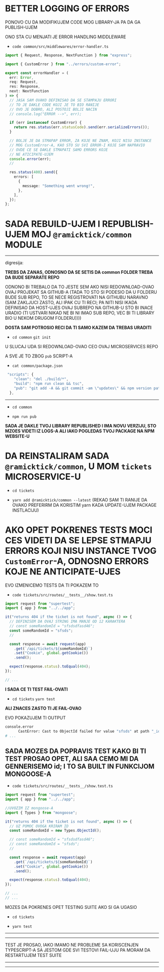 # BETTER LOGGING OF ERRORS

PONOVO CU DA MODIFIKUJEM CODE MOG LIBRARY-JA PA DA GA PUBLISH-UJEM

ONO STA CU MENJATI JE ERROR HANDLING MIDDLEWARE

- `code common/src/middlewares/error-handler.ts`

```ts
import { Request, Response, NextFunction } from "express";

import { CustomError } from "../errors/custom-error";

export const errorHandler = (
  err: Error,
  req: Request,
  res: Response,
  next: NextFunction
) => {
  // JASA SAM OVAKO DEFINISAO DA SE STAMPAJU ERRORI
  // TO JE DAKLE CODE KOJI JE TO BIO RANIJE
  // OVO JE DOBRO, ALI POSTOJI BOLJI NACIN
  // console.log("ERROR -->", err);

  if (err instanceof CustomError) {
    return res.status(err.statusCode).send(err.serializeErrors());
  }

  // BOLJE JE DA STMAPAP ERROR, ZA KOJE NE ZNAM, KOJI NISU INSTANCE
  // MOG CustomError-A, KAO STO SU SVI ERROR-I KOJE SAM NAPRAVIO
  // OVDE CE SE DAKLE STMAPATI SAMO ERRORS KOJE
  // NE ATICIPATE-UJEM
  console.error(err);
  //

  res.status(400).send({
    errors: [
      {
        message: "Something went wrong!",
      },
    ],
  });
};

```

# SADA REBUILD-UJEM I REPUBLISH-UJEM MOJ `@ramicktick/common` MODULE

***

digresija:

**TREBS DA ZANAS, ODNOSNO DA SE SETIS DA common FOLDER TREBA DA BUDE SEPARATE REPO**

ODNONO BI TREBALO DA TO JESTE SEM AKO NISI REDOWNLOAD-OVAO OVAJ PROJEKAT SA GITHUB-A (TADA TO STO SI PODESIO DA U FOLDERU BUDE SUB REPO, TO SE NECE REGISTROVATI NA GITHUBU NARAVNO (SAM ZAKLJUCI ZASTO, ALI IPAK CU TI RECI; PA NITI NISI IKADA DEFINISAO DA HOST-UJES OVAJ SUBREPO NA GITHUB-U STO BI INACE URADIO (TI USTVARI NIKAD NE BI NI IMAO SUB REPO, VEC BI TI LIBRARY BIO U NEKOM DRUGOM FOLDERU))))

**DOSTA SAM POTROSIO RECI DA TI SAMO KAZEM DA TREBAS URADITI**

- `cd common` `git init`

U SLUCAJ UDA SI REDOWNLOAD-OVAO CEO OVAJ MICROSERVICES REPO

A SVE JE TO ZBOG `pub` SCRIPT-A

- `cat common/package.json`

```ts
 "scripts": {
    "clean": "del ./build/*",
    "build": "npm run clean && tsc",
    "pub": "git add -A && git commit -am \"updates\" && npm version patch && npm run build && npm publish"
  },
```

***

- `cd common`

- `npm run pub`

**SADA JE DAKLE TVOJ LIBRARY REPUBLISHED I IMA NOVU VERZIJU, STO MZOES VIDETI IZ LOGS-A ALI IAKO POGLEDAS TVOJ PACKAGE NA NPM WEBSITE-U**

# DA REINSTALIRAM SADA `@ramicktick/common`, U MOM `tickets` MICROSERVICE-U

- `cd tickets`

- `yarn add @ramicktick/common --latest` (REKAO SAM TI RANIJE DA OVAKO PREFERIRM DA KORISTIM yarn KADA UPDATE-UJEM PACKAGE INSTLACIJU)

# AKO OPET POKRENES TESTS MOCI CES VIDETI DA SE LEPSE STMAPJU ERRORS KOJI NISU INSTANCE TVOG `CustomError`-A, ODNOSNO ERRORS KOJE NE ANTICIPATE-UJES

EVO IZMENICEMO TESTS DA TI POKAZEM TO

- `code tickets/src/routes/__tests__/show.test.ts`

```ts
import request from "supertest";
import { app } from "../../app";

it("returns 404 if the ticket is not found", async () => {
  // DEFINISEM DA OVAJ STRING IMA MANJE OD 12 KARAKTERA
  // const someRandomId = "sfsdsdfasd46";
  const someRandomId = "sfsds";
  //

  const response = await request(app)
    .get(`/api/tickets/${someRandomId}`)
    .set("Cookie", global.getCookie())
    .send();

  expect(response.status).toEqual(404);
});

// ...

```

**I SADA CE TI TEST FAIL-OVATI**

- `cd tickets` `yarn test`

**ALI ZNACES ZASTO TI JE FAIL-OVAO**

EVO POKAZUJEM TI OUTPUT

```zsh
console.error
      CastError: Cast to ObjectId failed for value "sfsds" at path "_id" for model "Ticket"
# ...
```

## SADA MOZES DA POPRAVIS TEST KAKO BI TI TEST PROSAO OPET, ALI SAA CEMO MI DA GENNERISEMO id; I TO SA BUILT IN FUNKCIJOM MONGOOSE-A

- `code tickets/src/routes/__tests__/show.test.ts`

```ts
import request from "supertest";
import { app } from "../../app";

//UVOZIM IZ mongoose-A
import { Types } from "mongoose";

it("returns 404 if the ticket is not found", async () => {
  // UZ POMOC OVOGA KRIRAM ID
  const someRandomId = new Types.ObjectId();

  // const someRandomId = "sfsdsdfasd46";
  // const someRandomId = "sfsds";
  //

  const response = await request(app)
    .get(`/api/tickets/${someRandomId}`)
    .set("Cookie", global.getCookie())
    .send();

  expect(response.status).toEqual(404);
});

// ...
// ...

```

MOZES DA POKRENES OPET TESTING SUITE AKO SI GA UGASIO

- `cd tickets`

- `yarn test`

***
***

TEST JE PROSAO, IAKO IMAMO NE PROBLEME SA KORISCENJEN TYPESCRIPT-A SA JESTOM GDE SVI TESTOVI FAIL-UJU PA MORAM DA RESTARTUJEM TEST SUITE

***
***
